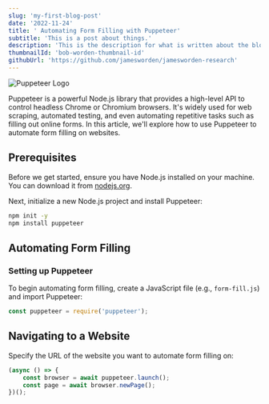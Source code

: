 ```yaml
---
slug: 'my-first-blog-post'
date: '2022-11-24'
title: ' Automating Form Filling with Puppeteer'
subtitle: 'This is a post about things.'
description: 'This is the description for what is written about the blog post from a blog card perspective.'
thumbnailId: 'bob-worden-thumbnail-id'
githubUrl: 'https://github.com/jamesworden/jamesworden-research'
---
```


![Puppeteer Logo](https://user-images.githubusercontent.com/10379601/29446482-04f7036a-841f-11e7-9872-91d1fc2ea683.png)

Puppeteer is a powerful Node.js library that provides a high-level API to control headless Chrome or Chromium browsers. It's widely used for web scraping, automated testing, and even automating repetitive tasks such as filling out online forms. In this article, we'll explore how to use Puppeteer to automate form filling on websites.

## Prerequisites

Before we get started, ensure you have Node.js installed on your machine. You can download it from [nodejs.org](https://nodejs.org/).

Next, initialize a new Node.js project and install Puppeteer:

```bash
npm init -y
npm install puppeteer

```

## Automating Form Filling

### Setting up Puppeteer

To begin automating form filling, create a JavaScript file (e.g., `form-fill.js`) and import Puppeteer:

```javascript
const puppeteer = require('puppeteer');
```

## Navigating to a Website

Specify the URL of the website you want to automate form filling on:

```javascript
(async () => {
	const browser = await puppeteer.launch();
	const page = await browser.newPage();
})();
```
